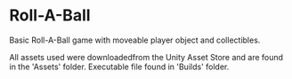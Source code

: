 # Roll-A-Ball
Basic Roll-A-Ball game with moveable player object and collectibles.

All assets used were downloadedfrom the Unity Asset Store and are found in the 'Assets' folder.
Executable file found in 'Builds' folder.
